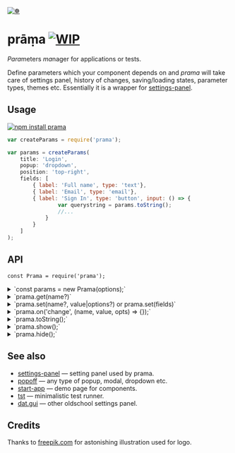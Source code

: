 [![❁](https://dfcreative.github.io/prama/logo.png "❁")](https://dfcreative.github.io/prama)

# prāṃa [![WIP](https://img.shields.io/badge/Work%20in%20progress--green.svg)](http://github.com/badges/stability-badges)

<em>Para</em>meters <em>ma</em>nager for applications or tests.

Define parameters which your component depends on and _prama_ will take care of settings panel, history of changes, saving/loading states, parameter types, themes etc. Essentially it is a wrapper for [settings-panel](https://github.com/dfcreative/settings-panel).

## Usage

[![npm install prama](https://nodei.co/npm/prama.png?mini=true)](https://npmjs.org/package/prama/)

```js
var createParams = require('prama');

var params = createParams(
	title: 'Login',
	popup: 'dropdown',
	position: 'top-right',
	fields: [
		{ label: 'Full name', type: 'text'},
		{ label: 'Email', type: 'email'},
		{ label: 'Sign In', type: 'button', input: () => {
				var querystring = params.toString();
				//...
			}
		}
	]
);
```

## API

`const Prama = require('prama');`

<details><summary>`const params = new Prama(options);`</summary>

Create settings manager instance based off `options`:

<dl>
<dt>title
<dd>Display menu title at the top of panel. Can be omitted.

<dt>fields
<dd>List or object of fields, see <a href="https://github.com/dfcreative/settings-panel">settings-panel</a> for fields specification.</dd>

Prama adds `save` and `order` additional field properties. Example:
```js
		{type: 'range', label: 'my range', min: 0, max: 100, value: 20},
		{type: 'range', label: 'log range', min: 0.1, max: 100, value: 20, scale: 'log'},
		{type: 'text', label: 'my text', value: 'my cool setting', help: 'why this is cool'},
		{type: 'checkbox', label: 'my checkbox', value: true},
		{type: 'color', label: 'my color', format: 'rgb', value: 'rgb(10,200,0)', change: value => console.log(value)},
		{type: 'button', label: 'gimme an alert', change: () => alert('hello!')},
		{type: 'select', label: 'select one', options: ['option 1', 'option 2'], value: 'option 1'}
		...
```

<dt>theme: require('prama/theme/control'),
<dd>Theme, see theme folder

<dt>container: document.body,
<dd>Container element to place panel and button

<dt>popup: 'dropdown',
<dd>Popup - type string, options or true/false

<dt>draggable: true,
<dd>Make panel draggable - true, false or handle selector

<dt>button: true,
<dd>Create settings menu button

<dt>position: 'top-right',
<dd>Position of a button

<dt>icon: ./gears.svg,
<dd>Svg to use for a menu icon

<dt>history: false,
<dd>Reflect state in url

<dt>session: true,
<dd>Save/load state between sessions, on load is overridden by history

<dt>storage: window.sessionStorage
<dd>Default storage
</dl>
</details>
<details><summary>`prama.get(name?)`</summary>

Get single property value. If name is omitted - return full state.

</details>
<details><summary>`prama.set(name?, value|options?) or prama.set(fields)`</summary>

Set field value, of if an object passed - update state with passed values.

</details>
<details><summary>`prama.on('change', (name, value, opts) => {});`</summary>

Hook up a callback for any parameter change.

</details>
<details><summary>`prama.toString();`</summary>

Get string representation of state

</details>
<details><summary>`prama.show();`</summary>

Show or hide params menu

</details>
<details><summary>`prama.hide();`</summary>

Show or hide params menu

</details>

## See also

* [settings-panel](https://github.com/freeman-lab/settings-panel) — setting panel used by prama.
* [popoff](https://github.com/dfcreative/popoff) — any type of popup, modal, dropdown etc.
* [start-app](https://github.com/dfcreative/start-app) — demo page for components.
* [tst](https://github.com/dfcreative/tst) — minimalistic test runner.
* [dat.gui](https://github.com/dataarts/dat.gui) — other oldschool settings panel.

## Credits

Thanks to [freepik.com](http://www.freepik.com/free-vector/flower-mandala-ornaments_714316.htm#term=mandala&page=1&position=12) for astonishing illustration used for logo.